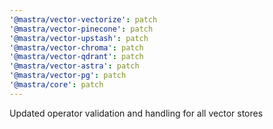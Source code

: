 ```yaml
---
'@mastra/vector-vectorize': patch
'@mastra/vector-pinecone': patch
'@mastra/vector-upstash': patch
'@mastra/vector-chroma': patch
'@mastra/vector-qdrant': patch
'@mastra/vector-astra': patch
'@mastra/vector-pg': patch
'@mastra/core': patch
---
```


Updated operator validation and handling for all vector stores
